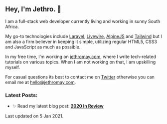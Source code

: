 ## Hey, I'm Jethro. 👋

I am a full-stack web developer currently living and working in sunny South Africa. 

My go-to technologies include [Laravel](https://laravel.com/), [Livewire](https://laravel-livewire.com/), [AlpineJS](https://github.com/alpinejs/alpine/) and [Tailwind](https://tailwindcss.com/) but I am also a firm believer in keeping it simple, utilizing regular HTML5, CSS3 and JavaScript as much as possible. 

In my free time, I’m working on [jethromay.com](https://jethromay.com), where I write tech-related tutorials on various topics. When I am not working on that, I am upskilling myself.

For casual questions its best to contact me on [Twitter](https://twitter.com/jethromay91) otherwise you can email me at <hello@jethromay.com>.

### Latest Posts:


- ✨ Read my latest blog post: **[2020 In Review](https://jethromay.com/posts/2020-in-review/)**

Last updated on 5 Jan 2021.
